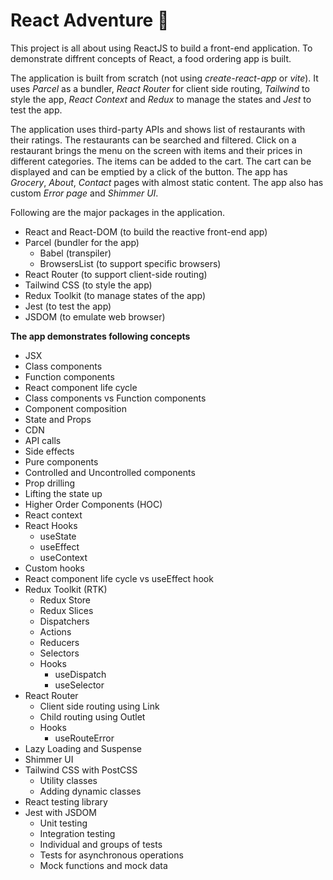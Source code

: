 # React Adventure 🥽

This project is all about using ReactJS to build a front-end application. To demonstrate diffrent concepts of React, a food ordering app is built.

The application is built from scratch (not using *create-react-app* or *vite*). It uses *Parcel* as a bundler, *React Router* for client side routing, *Tailwind* to style the app, *React Context* and *Redux* to manage the states and *Jest* to test the app.

The application uses third-party APIs and shows list of restaurants with their ratings. The restaurants can be searched and filtered. Click on a restaurant brings the menu on the screen with items and their prices in different categories. The items can be added to the cart. The cart can be displayed and can be emptied by a click of the button. The app has *Grocery*, *About*, *Contact* pages with almost static content. The app also has custom *Error page* and *Shimmer UI*.

Following are the major packages in the application.

- React and React-DOM (to build the reactive front-end app)
- Parcel (bundler for the app)
  - Babel (transpiler)
  - BrowsersList (to support specific browsers)
- React Router (to support client-side routing)
- Tailwind CSS (to style the app)
- Redux Toolkit (to manage states of the app)
- Jest (to test the app)
- JSDOM (to emulate web browser)


**The app demonstrates following concepts**

- JSX
- Class components
- Function components
- React component life cycle
- Class components vs Function components
- Component composition
- State and Props
- CDN
- API calls
- Side effects
- Pure components
- Controlled and Uncontrolled components
- Prop drilling
- Lifting the state up
- Higher Order Components (HOC)
- React context
- React Hooks
  - useState
  - useEffect
  - useContext
- Custom hooks
- React component life cycle vs useEffect hook
- Redux Toolkit (RTK)
  - Redux Store
  - Redux Slices
  - Dispatchers
  - Actions 
  - Reducers 
  - Selectors
  - Hooks
    - useDispatch
    - useSelector
- React Router
  - Client side routing using Link
  - Child routing using Outlet
  - Hooks
    - useRouteError
- Lazy Loading and Suspense
- Shimmer UI
- Tailwind CSS with PostCSS
  - Utility classes
  - Adding dynamic classes
- React testing library
- Jest with JSDOM
  - Unit testing
  - Integration testing
  - Individual and groups of tests
  - Tests for asynchronous operations
  - Mock functions and mock data
